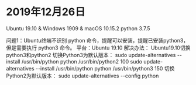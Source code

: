 # 2019年12月26日
Ubuntu 19.10 & Windows 1909 & macOS 10.15.2
python 3.7.5

问题1：Ubuntu终端不识别 python 命令，提醒可以安装，提醒已安装python3，但是需要执行 python3 命令。
平台：Ubuntu 19.10 
解决办法：
Ubuntu19.10切换python3和python2
切换Python3为默认版本：
sudo update-alternatives --install /usr/bin/python python /usr/bin/python2 100
sudo update-alternatives --install /usr/bin/python python /usr/bin/python3 150
切换Python2为默认版本：
sudo update-alternatives --config python



